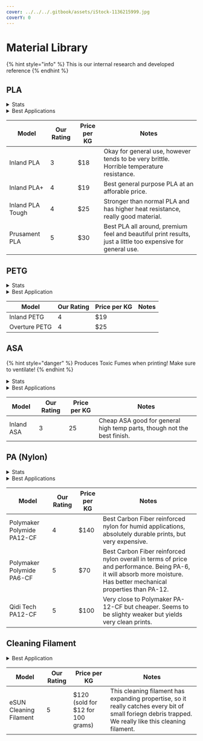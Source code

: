 ```yaml
---
cover: ../../../.gitbook/assets/iStock-1136215999.jpg
coverY: 0
---
```


# Material Library

{% hint style="info" %}
This is our internal research and developed reference
{% endhint %}

## PLA

<details>

<summary>Stats</summary>

### Polylactic Acid&#x20;

**Print Temp:** 215-260°C (Hotend) 60-80°C (Bed)

**Glass Transition Temperature:** \~65°C

**Density:** 1.24 g/cm^3

**Tensile Strength:** \~37 MPa

**Flexural Modulus:** \~4 GPa

**Elongation:** \~4%

**Hyrdoscopic:** Yes

**Enclosure:** Not Needed

</details>

<details>

<summary>Best Applications</summary>

PLA is the best general purpose material. It's low cost, easy to print, and pretty strong. However PLA isn't necessarily the most durable material for outdoor use due to its low temperature resistance. A hot sunny day could lead to your PLA prints warping outdoors! SOme variants of PLA such as PLA Pro or PLA+ can overcome these warping risks in higher ambient heat, however it still remains a risk. With careful consideration of this however, PLA is still a suitable prototyping material for outdoor testable parts, though likely not suited for final parts.&#x20;

</details>

<table><thead><tr><th>Model</th><th data-type="rating" data-max="5">Our Rating</th><th>Price per KG</th><th>Notes</th></tr></thead><tbody><tr><td>Inland PLA</td><td>3</td><td>$18</td><td>Okay for general use, however tends to be very brittle. Horrible temperature resistance.</td></tr><tr><td>Inland PLA+</td><td>4</td><td>$19</td><td>Best general purpose PLA at an afforable price.</td></tr><tr><td>Inland PLA Tough</td><td>4</td><td>$25</td><td>Stronger than normal PLA and has higher heat resistance, really good material.</td></tr><tr><td>Prusament PLA</td><td>5</td><td>$30</td><td>Best PLA all around, premium feel and beautiful print results, just a little too expensive for general use. </td></tr></tbody></table>

## PETG

<details>

<summary>Stats</summary>

## Polyethylene Terephthalate Glycol

**Print Temp:** 215-260°C (Hotend) 60-80°C (Bed)

**Glass Transition Temperature:** \~80°C

**Density:** 1.27 g/cm^3

**Tensile Strength:** \~28 MPa

**Flexural Modulus:** \~2 GPa

**Elongation:** \~25%

**Hyrdoscopic:** Yes

**Enclosure:** Not needed but good to have



</details>

<details>

<summary>Best Application</summary>

Though not as strong as PLA, PETG has superior temperature resistance. It's a great general use material for any part that could be printed in PLA but needs that extra bit of heat resistance. It's flexibility is also something that can be useful, however its challenging to achieve good layer adhesion on PETG, so any high flex appliances will lead to cracking. PETG is also increibly challneing to paint or use adhesives on. Most paints will stick, and strong adhesives like epoxy will work, but in our experience both fail quite easily overtime on PETG.&#x20;

</details>

<table><thead><tr><th>Model</th><th data-type="rating" data-max="5">Our Rating</th><th>Price per KG</th><th>Notes</th></tr></thead><tbody><tr><td>Inland PETG</td><td>4</td><td>$19</td><td></td></tr><tr><td>Overture PETG</td><td>4</td><td>$25</td><td></td></tr></tbody></table>

## ASA

{% hint style="danger" %}
Produces Toxic Fumes when printing! Make sure to ventilate!
{% endhint %}

<details>

<summary>Stats</summary>

## Acrylonitrile Styrene Acrylate&#x20;

**Print Temp:** 220-250°C (Hotend) 90-100°C (Bed)

**Glass Transition Temperature:** \~100°C

**Density:** 1.07 g/cm^3

**Tensile Strength:** \~30 MPa

**Flexural Modulus:** \~2 GPa

**Elongation:** \~5%

**Hyrdoscopic:** Yes

**Enclosure:** Needed

</details>

<details>

<summary>Best Applications</summary>

Contrary to popular belief, ASA isn't the king of strong 3D prints, as we can see from it's rather poor tensile strength, it's a rather brittle material. However its primary advantage is at heat and weather resistance, making it a rather durable material for outdoor applications that won't require very high loads. Keep in mind it's not the easiest material to work with due to it's likeliness to warp and toxic fumes produced during printing.

</details>

<table><thead><tr><th>Model</th><th data-type="rating" data-max="5">Our Rating</th><th>Price per KG</th><th>Notes</th></tr></thead><tbody><tr><td>Inland ASA</td><td>3</td><td>25</td><td>Cheap ASA good for general high temp parts, though not the best finish.</td></tr></tbody></table>

## PA (Nylon)

<details>

<summary>Stats</summary>

## Nylon&#x20;

**Print Temp:** 250-300°C (Hotend) 90-100°C (Bed)

**Glass Transition Temperature:** \~70-80°C

**Density:** 1.15 g/cm^3 (May vary for fiber reinforced)

**Tensile Strength:** \~76 MPa (\~150 Mpa for fiber reinforced)

**Flexural Modulus:** \~110 GPa

**Elongation:** \~90%

**Hyrdoscopic:** Yes

**Enclosure:** Needed

</details>

<details>

<summary>Best Applications</summary>

Nylon isn't an easy material to work with and can be very expensive, but it yields amazing qualities in terms of strength and overall performance. It yields incredibly durable parts. However it's flexibility may limit its usable applications. There are many Glass Fiber and Carbon Fiber reinforced Nylons that can yield very stiff parts while retaining many of the great qualities of nylon. As stated earlier, it is a very expensive material to work with, hence why we reserve it for final parts rather than prototyping.

</details>

<table><thead><tr><th>Model</th><th data-type="rating" data-max="5">Our Rating</th><th>Price per KG</th><th>Notes</th></tr></thead><tbody><tr><td>Polymaker Polymide PA12-CF</td><td>4</td><td>$140</td><td>Best Carbon Fiber reinforced nylon for humid applications, absolutely durable prints, but very expensive.</td></tr><tr><td>Polymaker Polymide PA6-CF</td><td>5</td><td>$70</td><td>Best Carbon Fiber reinforced nylon overall in terms of price and performance. Being PA-6, it will absorb more moisture. Has better mechanical properties than PA-12.</td></tr><tr><td>Qidi Tech PA12-CF</td><td>5</td><td>$100</td><td>Very close to Polymaker PA-12-CF but cheaper. Seems to be slighty weaker but yields very clean prints.</td></tr></tbody></table>

## Cleaning Filament

<details>

<summary>Best Application</summary>

Cleaning filament helps to capture any debris captured inside the hotend and clean/purge out the old material. Regular use of cleaning filament will not only ensure the longetivity of your hot end, but prevent clogs, and even in some circumstances help unclog small obstructions. It's a great addition to your 3D printing maintenance toolbox. Where cleaning filament really shines is with materials with additives such as composite filaments. We regularly purge our hotends with cleaning filament every so often when using composite filaments to prevent a jam.&#x20;

</details>

<table><thead><tr><th>Model</th><th data-type="rating" data-max="5">Our Rating</th><th>Price per KG</th><th>Notes</th></tr></thead><tbody><tr><td>eSUN Cleaning Filament</td><td>5</td><td>$120 (sold for $12 for 100 grams)</td><td>This cleaning filament has expanding propertise, so it really catches every bit of small foriegn debris trapped. We really like this cleaning filament.</td></tr></tbody></table>
